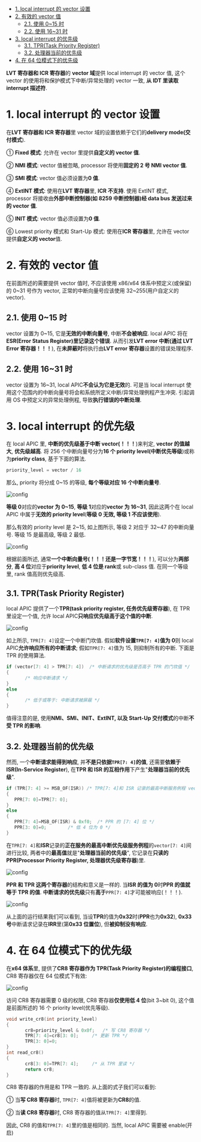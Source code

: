 
<!-- @import "[TOC]" {cmd="toc" depthFrom=1 depthTo=6 orderedList=false} -->

<!-- code_chunk_output -->

- [1. local interrupt 的 vector 设置](#1-local-interrupt-的-vector-设置)
- [2. 有效的 vector 值](#2-有效的-vector-值)
  - [2.1. 使用 0~15 时](#21-使用-015-时)
  - [2.2. 使用 16~31 时](#22-使用-1631-时)
- [3. local interrupt 的优先级](#3-local-interrupt-的优先级)
  - [3.1. TPR(Task Priority Register)](#31-tprtask-priority-register)
  - [3.2. 处理器当前的优先级](#32-处理器当前的优先级)
- [4. 在 64 位模式下的优先级](#4-在-64-位模式下的优先级)

<!-- /code_chunk_output -->

**LVT 寄存器和 ICR 寄存器**的 **vector 域**提供 local interrupt 的 vector 值, 这个 vector 的使用将和保护模式下中断/异常处理的 vector 一致, **从 IDT 里读取 interrupt 描述符**.

# 1. local interrupt 的 vector 设置

在**LVT 寄存器和 ICR 寄存器**里 vector 域的设置依赖于它们的**delivery mode(交付模式**).

① **Fixed 模式**: 允许在 vector 里提供**自定义的 vector 值**.

② **NMI 模式**: vector 值被忽略, processor 将使用**固定的 2 号 NMI vector 值**.

③ **SMI 模式**: vector 值必须设置为**0 值**.

④ **ExtINT 模式**: 使用在**LVT 寄存器**里, **ICR 不支持**. 使用 ExtINT 模式, processor 将接收由**外部中断控制器(如 8259 中断控制器)经 data bus 发送过来的 vector 值**.

⑤ **INIT 模式**: vector 值必须设置为**0 值**.

⑥ Lowest priority 模式和 Start-Up 模式: 使用在**ICR 寄存器**里, 允许在 vector 提供**自定义的 vector**值.

# 2. 有效的 vector 值

在前面所述的需要提供 vector 值时, 不应该使用 x86/x64 体系中预定义(或保留)的 0~31 号作为 vector, 正常的中断向量号应该使用 32~255(用户自定义的 vector).

## 2.1. 使用 0~15 时

vector 设置为 0~15, 它是**无效的中断向量号**, 中断**不会被响应**. local APIC 将在**ESR(Error Status Register)里记录这个错误**. 从而引发**LVT error 中断(通过 LVT Error 寄存器！！！**), 在**未屏蔽时**将执行由**LVT error 寄存器**设置的错误处理程序.

## 2.2. 使用 16~31 时

vector 设置为 16~31, local APIC**不会认为它是无效**的. 可是当 local interrupt 使用这个范围内的中断向量号将会和系统所定义中断/异常处理例程产生冲突. 引起调用 OS 中预定义的异常处理例程, 导致**执行错误的中断处理**.

# 3. local interrupt 的优先级

在 local APIC 里, **中断的优先级基于中断 vector(！！！**)来判定, **vector 的值越大**, **优先级越高**. 将 256 个中断向量号分为**16 个 priority level(中断优先等级**)或称为**priority class**, 基于下面的算法.

```c
priority_level = vector / 16
```

那么, priority 将分成 0~15 的等级, **每个等级对应 16 个中断向量号**.

![config](./images/41.png)

**等级 0**对应的**vector 为 0~15**, **等级 1**对应的**vector 为 16~31**, 因此这两个在 local APIC 中属于**无效的 priority level**(**等级 0 无效, 等级 1 不应该使用**).

那么有效的 priority level 是 2~15, 如上图所示, 等级 2 对应于 32~47 的中断向量号. 等级 15 是最高级, 等级 2 最低.

![config](./images/42.png)

根据前面所述, 通常**一个中断向量号(！！！还是一字节宽！！！**), 可以分为**两部分**, **高 4 位**对应于**priority level**, **低 4 位是 rank**或 sub-class 值. 在同一个等级里, rank 值高则优先级高.

## 3.1. TPR(Task Priority Register)

local APIC 提供了一个**TPR(task priority register, 任务优先级寄存器**), 在 TPR 里设定一个值, 允许 local APIC**只响应优先级高于这个值的中断**.

![config](./images/43.png)

如上所示, `TPR[7: 4]`设定一个中断门坎值. 假如**软件设置`TPR[7: 4]`值为 0**则 local APIC**允许响应所有的中断请求**; 假如`TPR[7: 4]`值为 15, 则抑制所有的中断. 下面是 TPR 的使用算法.

```c
if (vector[7: 4] > TPR[7: 4])  /* 中断请求的优先级是否高于 TPR 的门坎值 */
{
       /* 响应中断请求 */
}
else
{
       /* 低于或等于: 中断请求被屏蔽 */
}
```

值得注意的是, 使用**NMI、SMI、INIT、ExtINT, 以及 Start-Up 交付模式**的中断**不受 TPR 的影响**.

## 3.2. 处理器当前的优先级

然而, 一个**中断请求能得到响应**, 并**不是只依据`TPR[7: 4]`的值**, 还需要**依赖于 ISR(In-Service Register**), 在**TPR 和 ISR 的互相作用**下产生"**处理器当前的优先级**".

```cpp
if (TPR[7: 4] >= MSB_OF(ISR)) /* TPR[7: 4]和 ISR 记录的最高中断服务例程 vector[7: 4]进行比较 */
{
   PPR[7: 0]=TPR[7: 0];
}
else
{
   PPR[7: 4]=MSB_OF(ISR) & 0xf0;  /* PPR 的 [7: 4] 位 */
   PPR[3: 0]=0;        /* 低 4 位为 0 */
}
```

在`TPR[7: 4]`和**ISR**记录的**正在服务的最高中断优先级服务例程**的`vector[7: 4]`间进行比较, 两者中的**最高值**就是"**处理器当前的优先级**", 它记录在**只读的 PPR(Processor Priority Register, 处理器优先级寄存器**)里.

![config](./images/44.png)

**PPR 和 TPR 这两个寄存器**的结构和意义是一样的. 当**ISR 的值为 0**时**PPR 的值就等于 TPR 的值**. **中断请求的优先级**只有**高于**`PPR[7: 4]`才可能被响应(！！！).

![config](./images/45.png)

从上面的运行结果我们可以看到, 当设**TPR**的值为**0x32**时(**PPR**也为**0x32**), **0x33 号**中断请求记录在**IRR**里(第**0x33 位置位**), 但**被抑制没有响应**.

# 4. 在 64 位模式下的优先级

在**x64 体系**里, 提供了**CR8 寄存器作为 TPR(Task Priority Register)的编程接口**, CR8 寄存器仅在 64 位模式下有效:

![config](./images/46.png)

访问 CR8 寄存器需要 0 级的权限, CR8 寄存器**仅使用低 4 位**(bit 3~bit 0), 这个值是前面所述的 16 个 priority level(优先等级).

```cpp
void write_cr8(int priority_level)
{
       cr8=priority_level & 0x0f;   /* 写 CR8 寄存器 */
       TPR[7: 4]=cr8[3: 0];     /* 更新 TPR */
       TPR[3: 0]=0;
}
int read_cr8()
{
       cr8[3: 0]=TPR[7: 4];     /* 从 TPR 里读 */
       return cr8;
}
```
CR8 寄存器的作用是和 TPR 一致的. 从上面的式子我们可以看到:

① 当**写 CR8 寄存器**时, `TPR[7: 4]`值将被更新为**CR8**的值.

② 当**读 CR8 寄存器**时, CR8 寄存器的值从`TPR[7: 4]`里得到.

因此, CR8 的值和`TPR[7: 4]`里的值是相同的. 当然, local APIC 需要被 enable(开启)